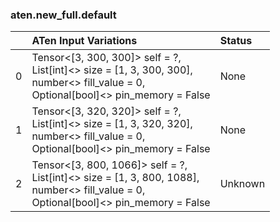 ### aten.new_full.default
|    | ATen Input Variations                                                                                                                        | Status   |
|---:|:---------------------------------------------------------------------------------------------------------------------------------------------|:---------|
|  0 | Tensor<[3, 300, 300]> self = ?,<br>List[int]<> size = [1, 3, 300, 300],<br>number<> fill_value = 0,<br>Optional[bool]<> pin_memory = False   | None     |
|  1 | Tensor<[3, 320, 320]> self = ?,<br>List[int]<> size = [1, 3, 320, 320],<br>number<> fill_value = 0,<br>Optional[bool]<> pin_memory = False   | None     |
|  2 | Tensor<[3, 800, 1066]> self = ?,<br>List[int]<> size = [1, 3, 800, 1088],<br>number<> fill_value = 0,<br>Optional[bool]<> pin_memory = False | Unknown  |

